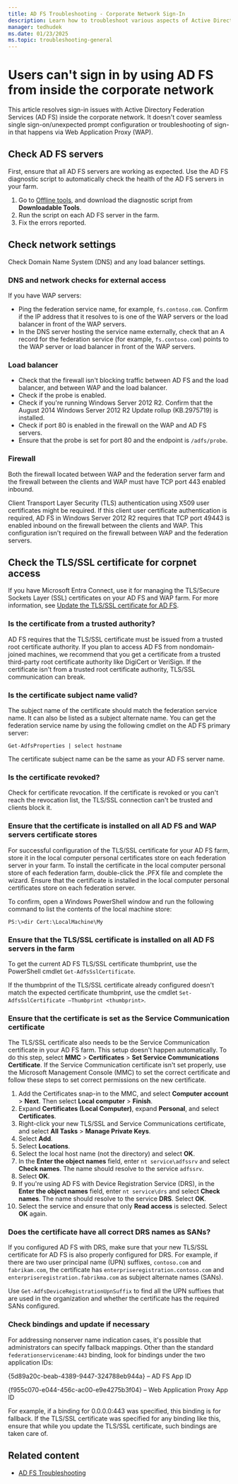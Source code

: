 ```yaml
---
title: AD FS Troubleshooting - Corporate Network Sign-In
description: Learn how to troubleshoot various aspects of Active Directory Federation Services (AD FS) sign-in from inside the corporate network.
manager: tedhudek
ms.date: 01/23/2025
ms.topic: troubleshooting-general
---
```


# Users can't sign in by using AD FS from inside the corporate network

This article resolves sign-in issues with Active Directory Federation Services (AD FS) inside the corporate network. It doesn't cover seamless single sign-on/unexpected prompt configuration or troubleshooting of sign-in that happens via Web Application Proxy (WAP).

## Check AD FS servers

First, ensure that all AD FS servers are working as expected. Use the AD FS diagnostic script to automatically check the health of the AD FS servers in your farm.

 1. Go to [Offline tools](../operations/offline-tools.md), and download the diagnostic script from **Downloadable Tools**.
 1. Run the script on each AD FS server in the farm.
 1. Fix the errors reported.

## Check network settings

Check Domain Name System (DNS) and any load balancer settings.

### DNS and network checks for external access

If you have WAP servers:

- Ping the federation service name, for example, `fs.contoso.com`. Confirm if the IP address that it resolves to is one of the WAP servers or the load balancer in front of the WAP servers.
- In the DNS server hosting the service name externally, check that an A record for the federation service (for example, `fs.contoso.com`) points to the WAP server or load balancer in front of the WAP servers.

### Load balancer

- Check that the firewall isn't blocking traffic between AD FS and the load balancer, and between WAP and the load balancer.
- Check if the probe is enabled.
- Check if you're running Windows Server 2012 R2. Confirm that the August 2014 Windows Server 2012 R2 Update rollup (KB.2975719) is installed.
- Check if port 80 is enabled in the firewall on the WAP and AD FS servers.
- Ensure that the probe is set for port 80 and the endpoint is `/adfs/probe`.

### Firewall

Both the firewall located between WAP and the federation server farm and the firewall between the clients and WAP must have TCP port 443 enabled inbound.

Client Transport Layer Security (TLS) authentication using X509 user certificates might be required. If this client user certificate authentication is required, AD FS in Windows Server 2012 R2 requires that TCP port 49443 is enabled inbound on the firewall between the clients and WAP. This configuration isn't required on the firewall between WAP and the federation servers.

## Check the TLS/SSL certificate for corpnet access

If you have Microsoft Entra Connect, use it for managing the TLS/Secure Sockets Layer (SSL) certificates on your AD FS and WAP farm. For more information, see [Update the TLS/SSL certificate for AD FS](/entra/identity/hybrid/connect/how-to-connect-fed-ssl-update).

### Is the certificate from a trusted authority?

AD FS requires that the TLS/SSL certificate must be issued from a trusted root certificate authority. If you plan to access AD FS from nondomain-joined machines, we recommend that you get a certificate from a trusted third-party root certificate authority like DigiCert or VeriSign. If the certificate isn't from a trusted root certificate authority, TLS/SSL communication can break.

### Is the certificate subject name valid?

The subject name of the certificate should match the federation service name. It can also be listed as a subject alternate name. You can get the federation service name by using the following cmdlet on the AD FS primary server:

`Get-AdfsProperties | select hostname`

The certificate subject name can be the same as your AD FS server name.

### Is the certificate revoked?

Check for certificate revocation. If the certificate is revoked or you can't reach the revocation list, the TLS/SSL connection can't be trusted and clients block it.

### Ensure that the certificate is installed on all AD FS and WAP servers certificate stores

For successful configuration of the TLS/SSL certificate for your AD FS farm, store it in the local computer personal certificates store on each federation server in your farm. To install the certificate in the local computer personal store of each federation farm, double-click the .PFX file and complete the wizard. Ensure that the certificate is installed in the local computer personal certificates store on each federation server.

To confirm, open a Windows PowerShell window and run the following command to list the contents of the local machine store:

`PS:\>dir Cert:\LocalMachine\My`

### Ensure that the TLS/SSL certificate is installed on all AD FS servers in the farm

To get the current AD FS TLS/SSL certificate thumbprint, use the PowerShell cmdlet `Get-AdfsSslCertificate`.

If the thumbprint of the TLS/SSL certificate already configured doesn't match the expected certificate thumbprint, use the cmdlet `Set-AdfsSslCertificate –Thumbprint <thumbprint>`.

### Ensure that the certificate is set as the Service Communication certificate

The TLS/SSL certificate also needs to be the Service Communication certificate in your AD FS farm. This setup doesn't happen automatically. To do this step, select **MMC** > **Certificates** > **Set Service Communications Certificate**. If the Service Communication certificate isn't set properly, use the Microsoft Management Console (MMC) to set the correct certificate and follow these steps to set correct permissions on the new certificate.

 1. Add the Certificates snap-in to the MMC, and select **Computer account** > **Next**. Then select **Local computer** > **Finish**.
 1. Expand **Certificates (Local Computer)**, expand **Personal**, and select **Certificates**.
 1. Right-click your new TLS/SSL and Service Communications certificate, and select **All Tasks** > **Manage Private Keys**.
 1. Select **Add**.
 1. Select **Locations**.
 1. Select the local host name (not the directory) and select **OK**.
 1. In the **Enter the object names** field, enter `nt service\adfssrv` and select **Check names**. The name should resolve to the service `adfssrv`.
 1. Select **OK**.
 1. If you're using AD FS with Device Registration Service (DRS), in the **Enter the object names** field, enter `nt service\drs` and select **Check names**. The name should resolve to the service **DRS**. Select **OK**.
 1. Select the service and ensure that only **Read access** is selected. Select **OK** again.

### Does the certificate have all correct DRS names as SANs?

If you configured AD FS with DRS, make sure that your new TLS/SSL certificate for AD FS is also properly configured for DRS. For example, if there are two user principal name (UPN) suffixes, `contoso.com` and `fabrikam.com`, the certificate has `enterpriseregistration.contoso.com` and `enterpriseregistration.fabrikma.com` as subject alternate names (SANs).

Use `Get-AdfsDeviceRegistrationUpnSuffix` to find all the UPN suffixes that are used in the organization and whether the certificate has the required SANs configured.

### Check bindings and update if necessary

For addressing nonserver name indication cases, it's possible that administrators can specify fallback mappings. Other than the standard `federationservicename:443` binding, look for bindings under the two application IDs:

{5d89a20c-beab-4389-9447-324788eb944a} – AD FS App ID

{f955c070-e044-456c-ac00-e9e4275b3f04} – Web Application Proxy App ID

For example, if a binding for 0.0.0.0:443 was specified, this binding is for fallback. If the TLS/SSL certificate was specified for any binding like this, ensure that while you update the TLS/SSL certificate, such bindings are taken care of.

## Related content

- [AD FS Troubleshooting](ad-fs-tshoot-overview.md)
